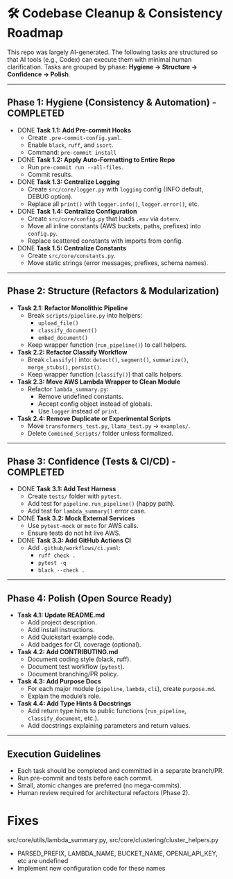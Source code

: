 # 🛠 Codebase Cleanup & Consistency Roadmap

This repo was largely AI-generated. The following tasks are structured so that AI tools (e.g., Codex) can execute them with minimal human clarification. Tasks are grouped by phase: **Hygiene → Structure → Confidence → Polish**.

---

## Phase 1: Hygiene (Consistency & Automation) - COMPLETED

- DONE **Task 1.1: Add Pre-commit Hooks**    
    - Create `.pre-commit-config.yaml`.        
    - Enable `black`, `ruff`, and `isort`.        
    - Command: `pre-commit install`        
- DONE **Task 1.2: Apply Auto-Formatting to Entire Repo**    
    - Run `pre-commit run --all-files`.        
    - Commit results.        
- DONE **Task 1.3: Centralize Logging**    
    - Create `src/core/logger.py` with `logging` config (INFO default, DEBUG option).        
    - Replace all `print()` with `logger.info()`, `logger.error()`, etc.        
- DONE **Task 1.4: Centralize Configuration**    
    - Create `src/core/config.py` that loads `.env` via `dotenv`.        
    - Move all inline constants (AWS buckets, paths, prefixes) into `config.py`.        
    - Replace scattered constants with imports from config.        
- DONE **Task 1.5: Centralize Constants**    
    - Create `src/core/constants.py`.        
    - Move static strings (error messages, prefixes, schema names). 

---

## Phase 2: Structure (Refactors & Modularization)

- **Task 2.1: Refactor Monolithic Pipeline**    
    - Break `scripts/pipeline.py` into helpers:        
        - `upload_file()`            
        - `classify_document()`            
        - `embed_document()`            
    - Keep wrapper function (`run_pipeline()`) to call helpers.        
- **Task 2.2: Refactor Classify Workflow**    
    - Break `classify()` into: `detect()`, `segment()`, `summarize()`, `merge_stubs()`, `persist()`.        
    - Keep wrapper function (`classify()`) that calls helpers.        
- **Task 2.3: Move AWS Lambda Wrapper to Clean Module**    
    - Refactor `lambda_summary.py`:        
        - Remove undefined constants.            
        - Accept config object instead of globals.            
        - Use `logger` instead of `print`.            
- **Task 2.4: Remove Duplicate or Experimental Scripts**    
    - Move `transformers_test.py`, `llama_test.py` → `examples/`. 
    - Delete `Combined_Scripts/` folder unless formalized.        

---

## Phase 3: Confidence (Tests & CI/CD) - COMPLETED

- DONE **Task 3.1: Add Test Harness**    
    - Create `tests/` folder with `pytest`.        
    - Add test for `pipeline.run_pipeline()` (happy path).        
    - Add test for `lambda_summary()` error case.        
- DONE **Task 3.2: Mock External Services**    
    - Use `pytest-mock` or `moto` for AWS calls.        
    - Ensure tests do not hit live AWS.        
- DONE **Task 3.3: Add GitHub Actions CI**    
    - Add `.github/workflows/ci.yaml`:        
        - `ruff check .`            
        - `pytest -q`            
        - `black --check .`            

---

## Phase 4: Polish (Open Source Ready)

- **Task 4.1: Update README.md**    
    - Add project description.        
    - Add install instructions.        
    - Add Quickstart example code.        
    - Add badges for CI, coverage (optional).        
- **Task 4.2: Add CONTRIBUTING.md**    
    - Document coding style (black, ruff).        
    - Document test workflow (`pytest`).        
    - Document branching/PR policy.        
- **Task 4.3: Add Purpose Docs**    
    - For each major module (`pipeline`, `lambda`, `cli`), create `purpose.md`.        
    - Explain the module’s role.        
- **Task 4.4: Add Type Hints & Docstrings**    
    - Add return type hints to public functions (`run_pipeline`, `classify_document`, etc.).        
    - Add docstrings explaining parameters and return values.        

---

## Execution Guidelines

- Each task should be completed and committed in a separate branch/PR.    
- Run pre-commit and tests before each commit.    
- Small, atomic changes are preferred (no mega-commits).    
- Human review required for architectural refactors (Phase 2).

# Fixes

src/core/utils/lambda_summary.py, src/core/clustering/cluster_helpers.py
- PARSED_PREFIX, LAMBDA_NAME, BUCKET_NAME, OPENAI_API_KEY, etc are undefined
- Implement new configuration code for these names

